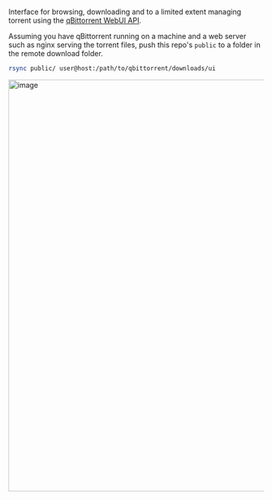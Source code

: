 Interface for browsing, downloading and to a limited extent managing torrent using the [qBittorrent WebUI API](https://github.com/qbittorrent/qBittorrent/wiki/WebUI-API-(qBittorrent-4.1)).

Assuming you have qBittorrent running on a machine and a web server such as nginx serving the torrent files, push this repo's `public` to a folder in the remote download folder.

```sh
rsync public/ user@host:/path/to/qbittorrent/downloads/ui
```

<img width="1039" height="809" alt="image" src="https://github.com/user-attachments/assets/22afdd7e-c0b6-4c4e-ada4-5dd8c3e16694" />
